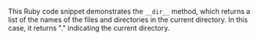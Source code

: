 This Ruby code snippet demonstrates the `__dir__` method, which returns a list of the names of the files and directories in the current directory. In this case, it returns "." indicating the current directory.
